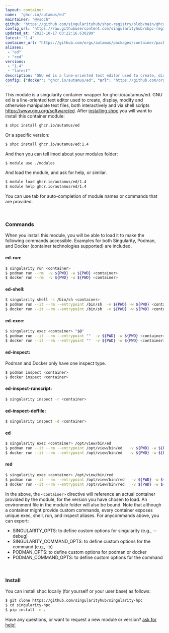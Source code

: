 ```yaml
---
layout: container
name:  "ghcr.io/autamus/ed"
maintainer: "@vsoch"
github: "https://github.com/singularityhub/shpc-registry/blob/main/ghcr.io/autamus/ed/container.yaml"
config_url: "https://raw.githubusercontent.com/singularityhub/shpc-registry/main/ghcr.io/autamus/ed/container.yaml"
updated_at: "2023-10-17 03:22:16.630299"
latest: "1.4"
container_url: "https://github.com/orgs/autamus/packages/container/package/ed"
aliases:
 - "ed"
 - "red"
versions:
 - "1.4"
 - "latest"
description: "GNU ed is a line-oriented text editor used to create, display, modify and otherwise manipulate text files, both interactively and via shell scripts https://www.gnu.org/software/ed."
config: {"docker": "ghcr.io/autamus/ed", "url": "https://github.com/orgs/autamus/packages/container/package/ed", "maintainer": "@vsoch", "description": "GNU ed is a line-oriented text editor used to create, display, modify and otherwise manipulate text files, both interactively and via shell scripts https://www.gnu.org/software/ed.", "latest": {"1.4": "sha256:08cbe11543da7e0255c27144d629688b85cc9d50d4aba0e654b826b12117bf6f"}, "tags": {"1.4": "sha256:08cbe11543da7e0255c27144d629688b85cc9d50d4aba0e654b826b12117bf6f", "latest": "sha256:08cbe11543da7e0255c27144d629688b85cc9d50d4aba0e654b826b12117bf6f"}, "aliases": {"ed": "/opt/view/bin/ed", "red": "/opt/view/bin/red"}}
---
```


This module is a singularity container wrapper for ghcr.io/autamus/ed.
GNU ed is a line-oriented text editor used to create, display, modify and otherwise manipulate text files, both interactively and via shell scripts https://www.gnu.org/software/ed.
After [installing shpc](#install) you will want to install this container module:


```bash
$ shpc install ghcr.io/autamus/ed
```

Or a specific version:

```bash
$ shpc install ghcr.io/autamus/ed:1.4
```

And then you can tell lmod about your modules folder:

```bash
$ module use ./modules
```

And load the module, and ask for help, or similar.

```bash
$ module load ghcr.io/autamus/ed/1.4
$ module help ghcr.io/autamus/ed/1.4
```

You can use tab for auto-completion of module names or commands that are provided.

<br>

### Commands

When you install this module, you will be able to load it to make the following commands accessible.
Examples for both Singularity, Podman, and Docker (container technologies supported) are included.

#### ed-run:

```bash
$ singularity run <container>
$ podman run --rm  -v ${PWD} -w ${PWD} <container>
$ docker run --rm  -v ${PWD} -w ${PWD} <container>
```

#### ed-shell:

```bash
$ singularity shell -s /bin/sh <container>
$ podman run --it --rm --entrypoint /bin/sh  -v ${PWD} -w ${PWD} <container>
$ docker run --it --rm --entrypoint /bin/sh  -v ${PWD} -w ${PWD} <container>
```

#### ed-exec:

```bash
$ singularity exec <container> "$@"
$ podman run --it --rm --entrypoint ""  -v ${PWD} -w ${PWD} <container> "$@"
$ docker run --it --rm --entrypoint ""  -v ${PWD} -w ${PWD} <container> "$@"
```

#### ed-inspect:

Podman and Docker only have one inspect type.

```bash
$ podman inspect <container>
$ docker inspect <container>
```

#### ed-inspect-runscript:

```bash
$ singularity inspect -r <container>
```

#### ed-inspect-deffile:

```bash
$ singularity inspect -d <container>
```


#### ed

```bash
$ singularity exec <container> /opt/view/bin/ed
$ podman run --it --rm --entrypoint /opt/view/bin/ed   -v ${PWD} -w ${PWD} <container> -c " $@"
$ docker run --it --rm --entrypoint /opt/view/bin/ed   -v ${PWD} -w ${PWD} <container> -c " $@"
```


#### red

```bash
$ singularity exec <container> /opt/view/bin/red
$ podman run --it --rm --entrypoint /opt/view/bin/red   -v ${PWD} -w ${PWD} <container> -c " $@"
$ docker run --it --rm --entrypoint /opt/view/bin/red   -v ${PWD} -w ${PWD} <container> -c " $@"
```



In the above, the `<container>` directive will reference an actual container provided
by the module, for the version you have chosen to load. An environment file in the
module folder will also be bound. Note that although a container
might provide custom commands, every container exposes unique exec, shell, run, and
inspect aliases. For anycommands above, you can export:

 - SINGULARITY_OPTS: to define custom options for singularity (e.g., --debug)
 - SINGULARITY_COMMAND_OPTS: to define custom options for the command (e.g., -b)
 - PODMAN_OPTS: to define custom options for podman or docker
 - PODMAN_COMMAND_OPTS: to define custom options for the command

<br>

### Install

You can install shpc locally (for yourself or your user base) as follows:

```bash
$ git clone https://github.com/singularityhub/singularity-hpc
$ cd singularity-hpc
$ pip install -e .
```

Have any questions, or want to request a new module or version? [ask for help!](https://github.com/singularityhub/singularity-hpc/issues)